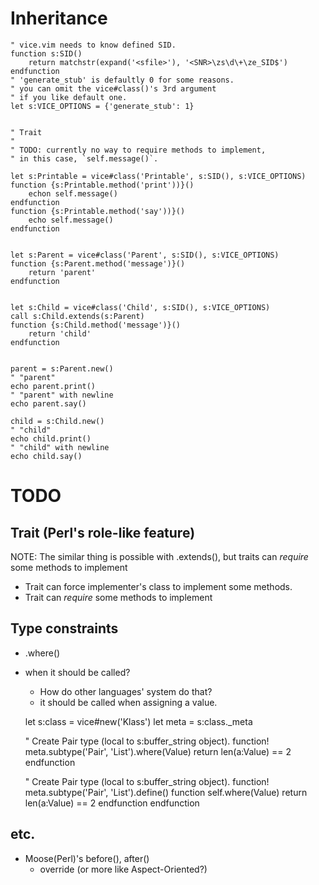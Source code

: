 
# Inheritance

    " vice.vim needs to know defined SID.
    function s:SID()
        return matchstr(expand('<sfile>'), '<SNR>\zs\d\+\ze_SID$')
    endfunction
    " 'generate_stub' is defaultly 0 for some reasons.
    " you can omit the vice#class()'s 3rd argument
    " if you like default one.
    let s:VICE_OPTIONS = {'generate_stub': 1}


    " Trait
    "
    " TODO: currently no way to require methods to implement,
    " in this case, `self.message()`.

    let s:Printable = vice#class('Printable', s:SID(), s:VICE_OPTIONS)
    function {s:Printable.method('print'))}()
        echon self.message()
    endfunction
    function {s:Printable.method('say'))}()
        echo self.message()
    endfunction


    let s:Parent = vice#class('Parent', s:SID(), s:VICE_OPTIONS)
    function {s:Parent.method('message')}()
        return 'parent'
    endfunction


    let s:Child = vice#class('Child', s:SID(), s:VICE_OPTIONS)
    call s:Child.extends(s:Parent)
    function {s:Child.method('message')}()
        return 'child'
    endfunction


    parent = s:Parent.new()
    " "parent"
    echo parent.print()
    " "parent" with newline
    echo parent.say()

    child = s:Child.new()
    " "child"
    echo child.print()
    " "child" with newline
    echo child.say()

# TODO
## Trait (Perl's role-like feature)
NOTE: The similar thing is possible with .extends(),
but traits can *require* some methods to implement

- Trait can force implementer's class to implement some methods.
- Trait can *require* some methods to implement

## Type constraints
- .where()
- when it should be called?
    - How do other languages' system do that?
    * it should be called when assigning a value.

    let s:class = vice#new('Klass')
    let meta = s:class._meta

    " Create Pair type (local to s:buffer_string object).
    function! meta.subtype('Pair', 'List').where(Value)
        return len(a:Value) == 2
    endfunction

    " Create Pair type (local to s:buffer_string object).
    function! meta.subtype('Pair', 'List').define()
        function self.where(Value)
            return len(a:Value) == 2
        endfunction
    endfunction

## etc.
- Moose(Perl)'s before(), after()
    - override (or more like Aspect-Oriented?)
